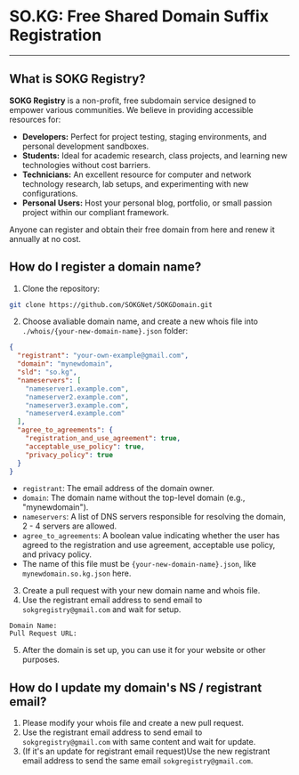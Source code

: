 # SO.KG: Free Shared Domain Suffix Registration

---

## What is SOKG Registry?

**SOKG Registry** is a non-profit, free subdomain service designed to empower various communities. We believe in providing accessible resources for:

* **Developers:** Perfect for project testing, staging environments, and personal development sandboxes.
* **Students:** Ideal for academic research, class projects, and learning new technologies without cost barriers.
* **Technicians:** An excellent resource for computer and network technology research, lab setups, and experimenting with new configurations.
* **Personal Users:** Host your personal blog, portfolio, or small passion project within our compliant framework.

Anyone can register and obtain their free domain from here and renew it annually at no cost.

## How do I register a domain name?

1. Clone the repository:
```bash
git clone https://github.com/SOKGNet/SOKGDomain.git
```
2. Choose avaliable domain name, and create a new whois file into `./whois/{your-new-domain-name}.json` folder:
```json
{
  "registrant": "your-own-example@gmail.com",
  "domain": "mynewdomain",
  "sld": "so.kg",
  "nameservers": [
    "nameserver1.example.com",
    "nameserver2.example.com",
    "nameserver3.example.com",
    "nameserver4.example.com"
  ],
  "agree_to_agreements": {
    "registration_and_use_agreement": true,
    "acceptable_use_policy": true,
    "privacy_policy": true
  }
}
```
- `registrant`: The email address of the domain owner.
- `domain`: The domain name without the top-level domain (e.g., "mynewdomain").
- `nameservers`: A list of DNS servers responsible for resolving the domain, 2 - 4 servers are allowed.
- `agree_to_agreements`: A boolean value indicating whether the user has agreed to the registration and use agreement, acceptable use policy, and privacy policy.
- The name of this file must be `{your-new-domain-name}.json`, like `mynewdomain.so.kg.json` here.

3. Create a pull request with your new domain name and whois file.
4. Use the registrant email address to send email to `sokgregistry@gmail.com` and wait for setup.
```text
Domain Name:
Pull Request URL:
```
5. After the domain is set up, you can use it for your website or other purposes.

## How do I update my domain's NS / registrant email?
1. Please modify your whois file and create a new pull request.
2. Use the registrant email address to send email to `sokgregistry@gmail.com` with same content and wait for update.
3. (If it's an update for registrant email request)Use the new registrant email address to send the same email `sokgregistry@gmail.com`.